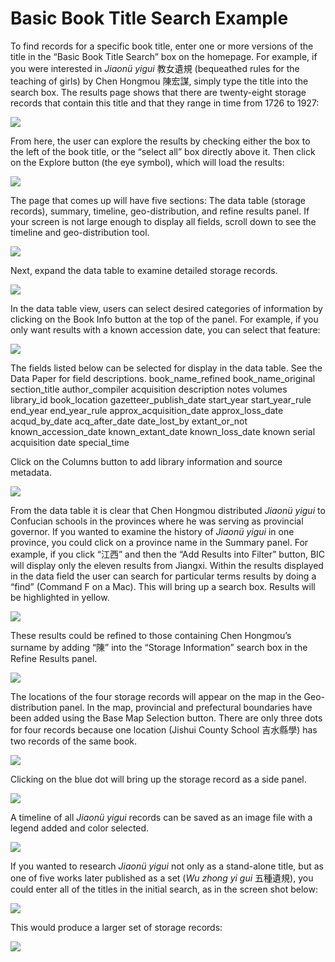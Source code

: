 # Basic Book Title Search Example

To find records for a specific book title, enter one or more versions of the title in the “Basic Book Title Search” box on the homepage. For example, if you were interested in *Jiaonü yigui* 教女遺規 (bequeathed rules for the teaching of girls) by Chen Hongmou 陳宏謀, simply type the title into the search box. The results page shows that there are twenty-eight storage records that contain this title and that they range in time from 1726 to 1927:

![](../images/LLXroIo.png)


From here, the user can explore the results by checking either the box to the left of the book title, or the “select all” box directly above it. Then click on the Explore button (the eye symbol), which will load the results:

![](../images/I5Pi38r.png)




The page that comes up will have five sections: The data table (storage records), summary, timeline, geo-distribution, and refine results panel. If your screen is not large enough to display all fields, scroll down to see the timeline and geo-distribution tool.

![](../images/fRAd4g8.png)




Next, expand the data table to examine detailed storage records. 

![](../images/9ZAilCK.png)




In the data table view, users can select desired categories of information by clicking on the Book Info button at the top of the panel. For example, if you only want results with a known accession date, you can select that feature:

![](../images/r9L0HJK.png)




The fields listed below can be selected for display in the data table. See the Data Paper for field descriptions.
book_name_refined
book_name_original
section_title
author_compiler
acquisition
description
notes
volumes
library_id
book_location
gazetteer_publish_date
start_year
start_year_rule
end_year
end_year_rule
approx_acquisition_date
approx_loss_date
acqud_by_date
acq_after_date
date_lost_by
extant_or_not
known_accession_date
known_extant_date
known_loss_date
known serial acquisition date
special_time

Click on the Columns button to add library information and source metadata.

![](../images/j0x1po6.png)



From the data table it is clear that Chen Hongmou distributed *Jiaonü yigui* to Confucian schools in the provinces where he was serving as provincial governor. If you wanted to examine the history of *Jiaonü yigui* in one province, you could click on a province name in the Summary panel. For example, if you click “江西” and then the “Add Results into Filter” button, BIC will display only the eleven results from Jiangxi. Within the results displayed in the data field the user can search for particular terms results by doing a “find” (Command F on a Mac). This will bring up a search box. Results will be highlighted in yellow.

![](../images/8dkKcJe.png)



These results could be refined to those containing Chen Hongmou’s surname by adding “陳” into the “Storage Information” search box in the Refine Results panel.

![](../images/ugS7xyB.png)



The locations of the four storage records will appear on the map in the Geo-distribution panel. In the map, provincial and prefectural boundaries have been added using the Base Map Selection button. There are only three dots for four records because one location (Jishui County School 吉水縣學) has two records of the same book.

![](../images/CO3FXES.png)



Clicking on the blue dot will bring up the storage record as a side panel.

![](../images/l5N2Smd.png)



A timeline of all *Jiaonü yigui* records can be saved as an image file with a legend added and color selected.

![](../images/SlKiWTL.png)


If you wanted to research *Jiaonü yigui* not only as a stand-alone title, but as one of five works later published as a set (*Wu zhong yi gui* 五種遺規), you could enter all of the titles in the initial search, as in the screen shot below:

![](../images/FV4rXie.png)


This would produce a larger set of storage records:

![](../images/lCnnmbi.png)
